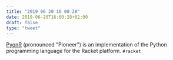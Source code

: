 ```yaml
---
title: "2019 06 20 16 00 28"
date: 2019-06-20T16:00:28+02:00
draft: false
type: "tweet"
---
```

[PyonR](https://github.com/pedropramos/PyonR) (pronounced "Pioneer") is an implementation of the Python programming language for the Racket platform. `#racket`
